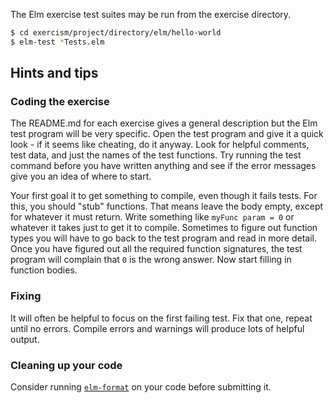 The Elm exercise test suites may be run from the exercise directory.

```bash
$ cd exercism/project/directory/elm/hello-world
$ elm-test *Tests.elm
```

## Hints and tips

### Coding the exercise

The README.md for each exercise gives a general description but the Elm test program will be very specific. Open the test program and give it a quick look - if it seems like cheating, do it anyway. Look for helpful comments, test data, and just the names of the test functions. Try running the test command before you have written anything and see if the error messages give you an idea of where to start.

Your first goal it to get something to compile, even though it fails tests. For this, you should "stub" functions. That means leave the body empty, except for whatever it must return. Write something like `myFunc param = 0` or whatever it takes just to get it to compile. Sometimes to figure out function types you will have to go back to the test program and read in more detail. Once you have figured out all the required function signatures, the test program will complain that `0` is the wrong answer. Now start filling in function bodies.

### Fixing

It will often be helpful to focus on the first failing test. Fix that one, repeat until no errors. Compile errors and warnings will produce lots of helpful output.

### Cleaning up your code

Consider running [`elm-format`](https://github.com/avh4/elm-format) on your code before submitting it.
